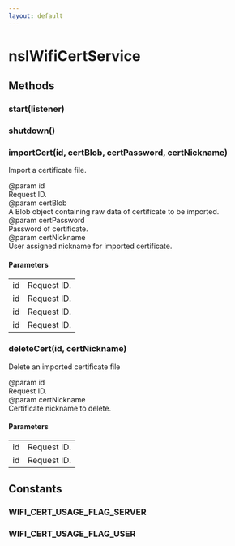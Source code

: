 ```yaml
---
layout: default
---
```


# nsIWifiCertService #

## Methods ##

### start(listener) ###

### shutdown() ###

### importCert(id, certBlob, certPassword, certNickname) ###
  
Import a certificate file.  
  
@param id  
       Request ID.  
@param certBlob  
       A Blob object containing raw data of certificate to be imported.  
@param certPassword  
       Password of certificate.  
@param certNickname  
       User assigned nickname for imported certificate.  
  

#### Parameters ####

<table>

<tr>
<td>id</td>
<td>       Request ID.  
</td>
</tr>

<tr>
<td>id</td>
<td>       Request ID.  
</td>
</tr>

<tr>
<td>id</td>
<td>       Request ID.  
</td>
</tr>

<tr>
<td>id</td>
<td>       Request ID.  
</td>
</tr>

</table>

### deleteCert(id, certNickname) ###
  
Delete an imported certificate file  
  
@param id  
       Request ID.  
@param certNickname  
       Certificate nickname to delete.  
  

#### Parameters ####

<table>

<tr>
<td>id</td>
<td>       Request ID.  
</td>
</tr>

<tr>
<td>id</td>
<td>       Request ID.  
</td>
</tr>

</table>

## Constants ##

### WIFI_CERT_USAGE_FLAG_SERVER ###

### WIFI_CERT_USAGE_FLAG_USER ###
